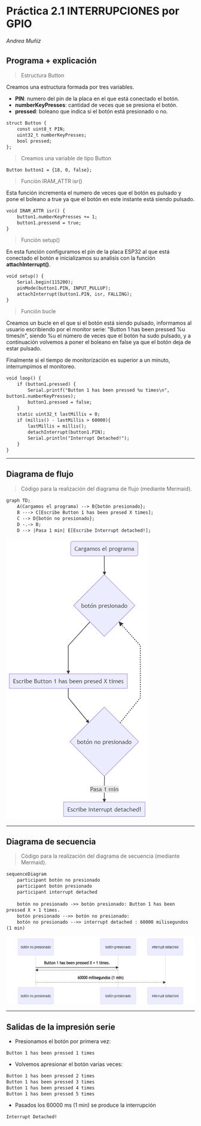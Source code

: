 # Práctica 2.1 INTERRUPCIONES por GPIO
###### Andrea Muñiz
<p></p>

## Programa + explicación

> Estructura Button

Creamos una estructura formada por tres variables.
- __PIN__: numero del pin de la placa en el que está conectado el botón.
- __numberKeyPresses__: cantidad de veces que se presiona el botón.
- __pressed__: boleano que indica si el botón está presionado o no.

```
struct Button {
    const uint8_t PIN;
    uint32_t numberKeyPresses;
    bool pressed;
};
```

> Creamos una variable de tipo Button

```
Button button1 = {18, 0, false};
```

> Función IRAM_ATTR isr()

Esta función incrementa el numero de veces que el botón es pulsado y pone el boleano a true ya que el botón en este instante está siendo pulsado.

```
void IRAM_ATTR isr() {
    button1.numberKeyPresses += 1;
    button1.pressend = true;
}
```

> Función setup()

En esta función configuramos el pin de la placa ESP32 al que está conectado el botón e inicializamos su analisis con la función __attachInterrupt()__.

```
void setup() {
    Serial.begin(115200);
    pinMode(button1.PIN, INPUT_PULLUP);
    attachInterrupt(button1.PIN, isr, FALLING);
}
```

> Función bucle

Creamos un bucle en el que si el botón está siendo pulsado, informamos al usuario escribiendo por el monitor serie: "Button 1 has been pressed %u times/n", siendo %u el número de veces que el botón ha sudo pulsado, y a continuación volvemos a poner el boleano en false ya que el botón deja de estar pulsado.<p></p>
Finalmente si el tiempo de monitorización es superior a un minuto, interrumpimos el monitoreo.

```
void loop() {
    if (button1.pressed) {
        Serial.printf("Button 1 has been pressed %u times\n", button1.numberKeyPresses);
        button1.pressed = false;
    }
    static uint32_t lastMillis = 0;
    if (millis() - lastMillis > 60000){
        lastMillis = millis();
        detachInterrupt(button1.PIN);
        Serial.println("Interrupt Detached!");
    }
}
```

***

## Diagrama de flujo

> Código para la realización del diagrama de flujo (mediante Mermaid).

```
graph TD;
    A(Cargamos el programa) --> B{botón presionado};
    B ---> C[Escribe Button 1 has been presed X times];
    C --> D{botón no presionado};
    D -.-> B;
    D --> |Pasa 1 min| E[Escribe Interrupt detached!];
```

![Diagrama de flujo](diagrama_flujo2_1.png)

***

## Diagrama de secuencia

> Código para la realización del diagrama de secuencia (mediante Mermaid).

```
sequenceDiagram
    participant botón no presionado
    participant botón presionado
    participant interrupt detached

	botón no presionado ->> botón presionado: Button 1 has been pressed X + 1 times.
    botón presionado -->> botón no presionado: 
    botón no presionado -->> interrupt detached : 60000 milisegundos (1 min)
```

![Diagrama de flujo](diagrama_secuencia2_1.png)

***

## Salidas de la impresión serie

- Presionamos el botón por primera vez:

```
Button 1 has been pressed 1 times
```

- Volvemos apresionar el botón varias veces:

```
Button 1 has been pressed 2 times
Button 1 has been pressed 3 times
Button 1 has been pressed 4 times
Button 1 has been pressed 5 times
```

- Pasados los 60000 ms (1 min) se produce la interrupción

```
Interrupt Detached!
```